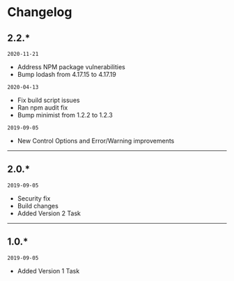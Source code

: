 # Changelog

## 2.2.*

`2020-11-21`
- Address NPM package vulnerabilities
- Bump lodash from 4.17.15 to 4.17.19

`2020-04-13`
- Fix build script issues
- Ran npm audit fix
- Bump minimist from 1.2.2 to 1.2.3

`2019-09-05`
- New Control Options and Error/Warning improvements
---

## 2.0.*

`2019-09-05`
- Security fix
- Build changes
- Added Version 2 Task
---

## 1.0.*

`2019-09-05`
- Added Version 1 Task